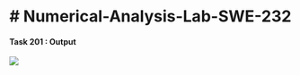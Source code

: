 <!DOCTYPE html>
<html lang="en">
<head>
    <h1># Numerical-Analysis-Lab-SWE-232</h1>
</head>
<body>
    <h4>Task 201 : Output</h4>
    <img src="https://github.com/shaeakh/Numerical-Analysis-Lab-SWE-232/assets/102303488/f8accdaa-dfbb-4d9c-ad02-1845c0afa944">
</body>
</html>
